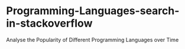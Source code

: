 # Programming-Languages-search-in-stackoverflow
Analyse the Popularity of Different Programming Languages over Time
